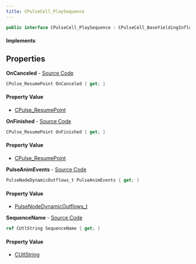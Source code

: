 ```yaml
---
title: CPulseCell_PlaySequence
---
```


```csharp
public interface CPulseCell_PlaySequence : CPulseCell_BaseYieldingInflow, CPulseCell_BaseFlow, CPulseCell_Base, ISchemaClass<CPulseCell_Base>, ISchemaClass<CPulseCell_BaseFlow>, ISchemaClass<CPulseCell_BaseYieldingInflow>, ISchemaClass<CPulseCell_PlaySequence>, ISchemaField, ISchemaClass, INativeHandle
```

#### Implements

## Properties

**OnCanceled** - [Source Code](https://github.com/swiftly-solution/swiftlys2/blob/master/managed/src/SwiftlyS2.Generated/Schemas/Interfaces/CPulseCell_PlaySequence.cs#L22)

```csharp
CPulse_ResumePoint OnCanceled { get; }
```

#### Property Value

- [CPulse_ResumePoint](/docs/api/shared/schemadefinitions/cpulse_resumepoint)

**OnFinished** - [Source Code](https://github.com/swiftly-solution/swiftlys2/blob/master/managed/src/SwiftlyS2.Generated/Schemas/Interfaces/CPulseCell_PlaySequence.cs#L20)

```csharp
CPulse_ResumePoint OnFinished { get; }
```

#### Property Value

- [CPulse_ResumePoint](/docs/api/shared/schemadefinitions/cpulse_resumepoint)

**PulseAnimEvents** - [Source Code](https://github.com/swiftly-solution/swiftlys2/blob/master/managed/src/SwiftlyS2.Generated/Schemas/Interfaces/CPulseCell_PlaySequence.cs#L18)

```csharp
PulseNodeDynamicOutflows_t PulseAnimEvents { get; }
```

#### Property Value

- [PulseNodeDynamicOutflows_t](/docs/api/shared/schemadefinitions/pulsenodedynamicoutflows_t)

**SequenceName** - [Source Code](https://github.com/swiftly-solution/swiftlys2/blob/master/managed/src/SwiftlyS2.Generated/Schemas/Interfaces/CPulseCell_PlaySequence.cs#L16)

```csharp
ref CUtlString SequenceName { get; }
```

#### Property Value

- [CUtlString](/docs/api/shared/natives/cutlstring)

